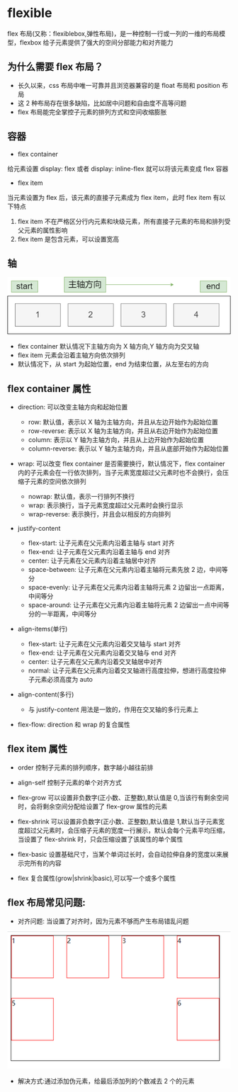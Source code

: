 # flexible

flex 布局(又称：flexiblebox,弹性布局)，是一种控制一行或一列的一维的布局模型，flexbox 给子元素提供了强大的空间分部能力和对齐能力

## 为什么需要 flex 布局？

- 长久以来，css 布局中唯一可靠并且浏览器兼容的是 float 布局和 position 布局
- 这 2 种布局存在很多缺陷，比如居中问题和自由度不高等问题
- flex 布局能完全掌控子元素的排列方式和空间收缩膨胀

## 容器

- flex container

给元素设置 display: flex 或者 display: inline-flex 就可以将该元素变成 flex 容器

- flex item

当元素设置为 flex 后，该元素的直接子元素成为 flex item，此时 flex item 有以下特点

1. flex item 不在严格区分行内元素和块级元素，所有直接子元素的布局和排列受父元素的属性影响
2. flex item 是包含元素，可以设置宽高

## 轴

![avatar](./img/flex.png)

- flex container 默认情况下主轴方向为 X 轴方向,Y 轴方向为交叉轴
- flex item 元素会沿着主轴方向依次排列
- 默认情况下，从 start 为起始位置，end 为结束位置，从左至右的方向

## flex container 属性

- direction: 可以改变主轴方向和起始位置

  - row: 默认值，表示以 X 轴为主轴方向，并且从左边开始作为起始位置
  - row-reverse: 表示以 X 轴为主轴方向，并且从右边开始作为起始位置
  - column: 表示以 Y 轴为主轴方向，并且从上边开始作为起始位置
  - column-reverse: 表示以 Y 轴为主轴方向，并且从底部开始作为起始位置

- wrap: 可以改变 flex container 是否需要换行，默认情况下，flex container 内的子元素会在一行依次排列，当子元素宽度超过父元素时也不会换行，会压缩子元素的空间依次排列

  - nowrap: 默认值，表示一行排列不换行
  - wrap: 表示换行，当子元素宽度超过父元素时会换行显示
  - wrap-reverse: 表示换行，并且会以相反的方向排列

- justify-content

  - flex-start: 让子元素在父元素内沿着主轴与 start 对齐
  - flex-end: 让子元素在父元素内沿着主轴与 end 对齐
  - center: 让子元素在父元素内沿着主轴居中对齐
  - space-between: 让子元素在父元素内沿着主轴将元素先放 2 边，中间等分
  - space-evenly: 让子元素在父元素内沿着主轴将元素 2 边留出一点距离，中间等分
  - space-around: 让子元素在父元素内沿着主轴将元素 2 边留出一点中间等分的一半距离，中间等分

- align-items(单行)

  - flex-start: 让子元素在父元素内沿着交叉轴与 start 对齐
  - flex-end: 让子元素在父元素内沿着交叉轴与 end 对齐
  - center: 让子元素在父元素内沿着交叉轴居中对齐
  - normal: 让子元素在父元素内沿着交叉轴进行高度拉伸，想进行高度拉伸子元素必须高度为 auto

- align-content(多行)

  - 与 justify-content 用法是一致的，作用在交叉轴的多行元素上

- flex-flow: direction 和 wrap 的复合属性

## flex item 属性

- order
  控制子元素的排列顺序，数字越小越往前排

- align-self
  控制子元素的单个对齐方式

- flex-grow
  可以设置非负数字(正小数、正整数),默认值是 0,当该行有剩余空间时，会将剩余空间分配给设置了 flex-grow 属性的元素

- flex-shrink
  可以设置非负数字(正小数、正整数),默认值是 1,默认当子元素宽度超过父元素时，会压缩子元素的宽度一行展示，默认会每个元素平均压缩，当设置了 flex-shrink 时，只会压缩设置了该属性的单个属性

- flex-basic
  设置基础尺寸，当某个单词过长时，会自动拉伸自身的宽度以来展示完所有的内容

- flex
  复合属性(grow|shrink|basic),可以写一个或多个属性

## flex 布局常见问题:

- 对齐问题: 当设置了对齐时，因为元素不够而产生布局错乱问题

![avatar](./img/对齐问题.png)

- 解决方式:通过添加伪元素，给最后添加列的个数减去 2 个的元素
